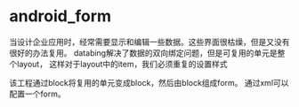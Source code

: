 # android_form
当设计企业应用时，经常需要显示和编辑一些数据。这些界面很枯燥，但是又没有很好的办法复用。
databing解决了数据的双向绑定问题，但是可复用的单元是整个layout， 这样对于layout中的item，我们必须重复的设置样式

该工程通过block将复用的单元变成block，然后由block组成form。
通过xml可以配置一个form。


